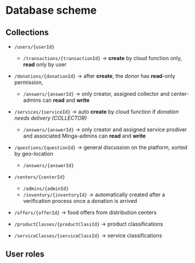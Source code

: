 # Database scheme


## Collections

- `/users/{userId}`
    - `/transactions/{transactionId}` -> **create** by cloud function only, **read** only by user

- `/donations/{donationId}` -> after **create**, the donor has **read**-only permission, 
    - `/answers/{answerId}` -> only creator, assigned collector and center-admins can **read** and **write**

- `/services/{serviceId}` -> auto **create** by cloud function if *donation needs delivery (COLLECTOR)*
    - `/answers/{answerId}` -> only creator and assigned service prodiver and associated Minga-admins can **read** and **write**

- `/questions/{questionId}` -> general discussion on the platform, sorted by geo-location
    - `/answers/{answerId}`

- `/centers/{centerId}` 
    - `/admins/{adminId}`
    - `/inventory/{inventoryId}` -> automatically created after a verification process once a donation is arrived

- `/offers/{offerId}` -> food offers from distribution centers

- `/productClasses/{productClassId}` -> product classifications

- `/serviceClasses/{serviceClassId}` -> service classifications


## User roles
